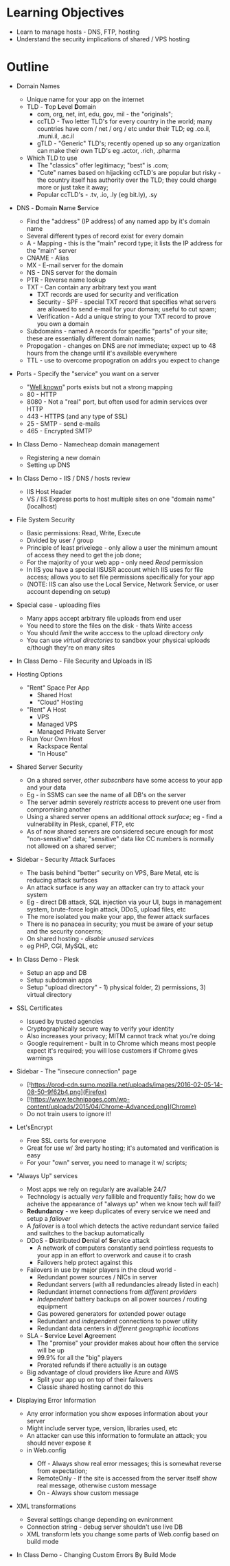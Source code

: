 **Learning Objectives**
=======================
- Learn to manage hosts - DNS, FTP, hosting
- Understand the security implications of shared / VPS hosting

**Outline**
===========
- Domain Names
  - Unique name for your app on the internet
  - TLD - **T**op **L**evel **D**omain
    - com, org, net, int, edu, gov, mil - the "originals";
    - ccTLD - Two letter TLD's for every country in the world;
    many countries have com / net / org / etc under their TLD;
    eg .co.il, .muni.il, .ac.il
    - gTLD - "Generic" TLD's; recently opened up so any organization can make their own TLD's
    eg .actor, .rich, .pharma
  - Which TLD to use
    - The "classics" offer legitimacy; "best" is .com;
    - "Cute" names based on hijacking ccTLD's are popular but risky - the country itself has authority over the TLD; they could charge more or just take it away;
    - Popular ccTLD's - .tv, .io, .ly (eg bit.ly), .sy

- DNS - **D**omain **N**ame **S**ervice
  - Find the "address" (IP address) of any named app by it's domain name
  - Several different types of record exist for every domain
  - A - Mapping - this is the "main" record type; it lists the IP address for the "main" server
  - CNAME - Alias
  - MX - E-mail server for the domain
  - NS - DNS server for the domain
  - PTR - Reverse name lookup
  - TXT - Can contain any arbitrary text you want
    - TXT records are used for security and verification
    - Security - SPF - special TXT record that specifies what servers are allowed to send e-mail for your domain; useful to cut spam;
    - Verification - Add a unique string to your TXT record to prove you own a domain
  - Subdomains - named A records for specific "parts" of your site; these are essentially different domain names;
  - Propogation - changes on DNS are _not_ immediate; expect up to 48 hours from the change until it's available everywhere
  - TTL - use to overcome propogration on addrs you expect to change

- Ports - Specify the "service" you want on a server
  - "[Well known](https://www.iana.org/assignments/service-names-port-numbers/service-names-port-numbers.xhtml)" ports exists but not a strong mapping
  - 80 - HTTP
  - 8080 - Not a "real" port, but often used for admin services over HTTP
  - 443 - HTTPS (and any type of SSL)
  - 25 - SMTP - send e-mails
  - 465 - Encrypted SMTP

- In Class Demo - Namecheap domain management
  - Registering a new domain
  - Setting up DNS

- In Class Demo - IIS / DNS / hosts review
  - IIS Host Header
  - VS / IIS Express ports to host multiple sites on one "domain name" (localhost)

- File System Security
  - Basic permissions: Read, Write, Execute
  - Divided by user / group
  - Principle of least privelege - only allow a user the minimum amount of access they need to get the job done;
  - For the majority of your web app - only need _Read_ permission
  - In IIS you have a special IISUSR account which IIS uses for file access; allows you to set file permissions specifically for your app
  - (NOTE: IIS can also use the Local Service, Network Service, or user account depending on setup)

- Special case - uploading files
  - Many apps accept arbitrary file uploads from end user
  - You need to store the files on the disk - thats Write access
  - You should _limit_ the write acccess to the upload directory _only_
  - You can use _virtual directories_ to sandbox your physical uploads e/though they're on many sites

- In Class Demo - File Security and Uploads in IIS

- Hosting Options
  - "Rent" Space Per App
    - Shared Host
    - "Cloud" Hosting
  - "Rent" A Host
    - VPS
    - Managed VPS
    - Managed Private Server
  - Run Your Own Host
    - Rackspace Rental
    - "In House"

- Shared Server Security
  - On a shared server, _other subscribers_ have some access to your app and your data
  - Eg - in SSMS can see the name of all DB's on the server
  - The server admin severely _restricts_ access to prevent one user from compromising another
  - Using a shared server opens an additional _attack surface_; eg - find a vulnerability in Plesk, cpanel, FTP, etc
  - As of now shared servers are considered secure enough for most "non-sensitive" data; "sensitive" data like CC numbers is normally not allowed on a shared server;

- Sidebar - Security Attack Surfaces
  - The basis behind "better" security on VPS, Bare Metal, etc is reducing attack surfaces
  - An attack surface is any way an attacker can try to attack your system
  - Eg - direct DB attack, SQL injection via your UI, bugs in management system, brute-force login attack, DDoS, upload files, etc
  - The more isolated you make your app, the fewer attack surfaces
  - There is no panacea in security; you must be aware of your setup and the security concerns;
  - On shared hosting - _disable unused services_
  - eg PHP, CGI, MySQL, etc

- In Class Demo - Plesk
  - Setup an app and DB
  - Setup subdomain apps
  - Setup "upload directory" - 1) physical folder, 2) permissions, 3) virtual directory

- SSL Certificates
  - Issued by trusted agencies
  - Cryptographically secure way to verify your identity
  - Also increases your privacy; MITM cannot track what you're doing
  - Google requirement - built in to Chrome which means most people expect it's required; you will lose customers if Chrome gives warnings

- Sidebar - The "insecure connection" page
  - [!https://prod-cdn.sumo.mozilla.net/uploads/images/2016-02-05-14-08-50-9f62b4.png](Firefox)
  - [!https://www.technipages.com/wp-content/uploads/2015/04/Chrome-Advanced.png](Chrome)
  - Do not train users to ignore it!

- Let'sEncrypt
  - Free SSL certs for everyone
  - Great for use w/ 3rd party hosting; it's automated and verification is easy
  - For your "own" server, you need to manage it w/ scripts;

- "Always Up" services
  - Most apps we rely on regularly are available 24/7
  - Technology is actually _very_ fallible and frequently fails; how do we acheive the appearance of "always up" when we know tech _will_ fail?
  - **Redundancy** - we keep duplicates of every service we need and setup a _failover_
  - A _failover_ is a tool which detects the active redundant service failed and switches to the backup automatically
  - DDoS - **D**istributed **D**enial **o**f **S**ervice attack
    - A network of computers constantly send pointless requests to your app in an effort to overwork and cause it to crash
    - Failovers help protect against this
  - Failovers in use by major players in the cloud world - 
    - Redundant power sources / NICs in server
    - Redundant servers (with all redundancies already listed in each)
    - Redundant internet connections from _different providers_
    - _Independent_ battery backups on all power sources / routing equipment
    - Gas powered generators for extended power outage
    - Redundant and _independent_ connections to power utility
    - Redundant data centers in _different geographic locations_
  - SLA - **S**ervice **L**evel **A**greement
    - The "promise" your provider makes about how often the service will be up
    - 99.9% for all the "big" players
    - Prorated refunds if there actually is an outage
  - Big advantage of cloud providers like Azure and AWS
    - Split your app up on top of their failovers
    - Classic shared hosting cannot do this

- Displaying Error Information
  - Any error information you show exposes information about your server
  - Might include server type, version, libraries used, etc
  - An attacker can use this information to formulate an attack; you should never expose it
  - <customErrors> in Web.config
    - Off - Always show real error messages; this is somewhat reverse from expectation;
    - RemoteOnly - If the site is accessed from the server itself show real message, otherwise custom message
    - On - Always show custom message

- XML transformations 
  - Several settings change depending on evnironment
  - Connection string - debug server shouldn't use live DB
  - XML transform lets you change some parts of Web.config based on build mode

- In Class Demo - Changing Custom Errors By Build Mode